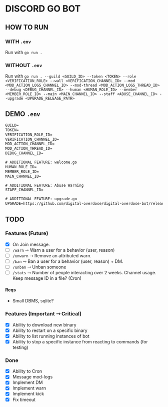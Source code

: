 # DISCORD GO BOT

## HOW TO RUN

### WITH `.env`

Run with `go run .`

### WITHOUT `.env`

Run with `go run . --guild <GUILD_ID> --token <TOKEN> --role <VERIFICATION_ROLE> --wall <VERIFICATION_CHANNEL_ID> --mod <MOD_ACTION_LOGS_CHANNEL_ID> --mod-thread <MOD_ACTION_LOGS_THREAD_ID> --debug <DEBUG_CHANNEL_ID> --human <HUMAN_ROLE_ID> --member <MEMBER_ROLE_ID> --main <MAIN_CHANNEL_ID> --staff <ABUSE_CHANNEL_ID> --upgrade <UPGRADE_RELEASE_PATH>`

## DEMO `.env`

```txt
GUILD=
TOKEN=
VERIFICATION_ROLE_ID=
VERIFICATION_CHANNEL_ID=
MOD_ACTION_CHANNEL_ID=
MOD_ACTION_THREAD_ID=
DEBUG_CHANNEL_ID=

# ADDITIONAL FEATURE: welcome.go
HUMAN_ROLE_ID=
MEMBER_ROLE_ID=
MAIN_CHANNEL_ID=

# ADDITIONAL FEATURE: Abuse Warning
STAFF_CHANNEL_ID=

# ADDITIONAL FEATURE: upgrade.go
UPGRADE=https://github.com/digital-overdose/digital-overdose-bot/releases/download/v%v/digital-overdose-bot-v%v-linux-amd64
```

## TODO

### Features (Future)

- [x] On Join message.
- [ ] `/warn` ⇾ Warn a user for a behavior (user, reason)
- [ ] `/unwarn` ⇾ Remove an attributed warn.
- [ ] `/ban` ⇾ Ban a user for a behavior (user, reason) + DM.
- [ ] `/unban` ⇾ Unban someone
- [ ] `/stats` ⇾ Number of people interacting over 2 weeks. Channel usage. Keep message ID in a file? (Cron)

#### Reqs

- Small DBMS, sqlite?

### Features (Important ⇾ Critical)

- [x] Ability to download new binary
- [x] Ability to restart on a specific binary
- [x] Ability to list running instances of bot
- [x] Ability to stop a specific instance from reacting to commands (for testing)

### Done

- [x] Ability to Cron
- [x] Message mod-logs
- [x] Implement DM
- [x] Implement warn
- [x] Implement kick
- [x] Fix timeout
